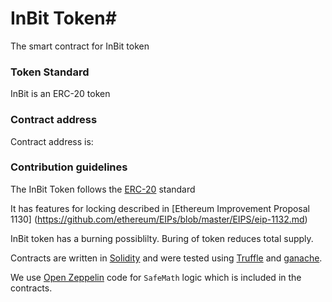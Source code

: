 # InBit Token#

The smart contract for InBit token

### Token Standard ###

InBit is an ERC-20 token

### Contract address ###

Contract address is:


### Contribution guidelines ###

The InBit Token follows the [ERC-20](https://en.wikipedia.org/wiki/ERC-20) standard

It has features for locking described in  [Ethereum Improvement Proposal 1130] (https://github.com/ethereum/EIPs/blob/master/EIPS/eip-1132.md)

InBit token has a burning possiblilty. Buring of token reduces total supply.

Contracts are written in [Solidity](https://solidity.readthedocs.io/en/develop/) and were tested using [Truffle](http://truffleframework.com/) and [ganache](https://github.com/trufflesuite/ganache-cli).

We use [Open Zeppelin](https://github.com/OpenZeppelin/openzeppelin-solidity) code for `SafeMath` logic which is included in the contracts.
